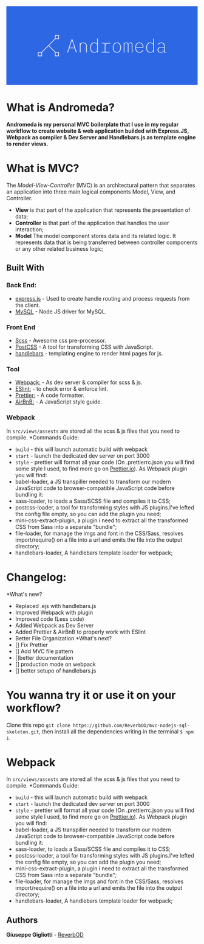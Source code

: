 <img  src="./cover.png"/>


# What is Andromeda?
**Andromeda is my personal MVC boilerplate that I use in my regular workflow to create website & web application builded with Express.JS, Webpack as compiler & Dev Server and Handlebars.js as template engine to render views.**


# What is MVC?
The *Model-View-Controller* (MVC) is an architectural pattern that separates an application into three main logical components Model, View, and Controller.
* **View** is that part of the application that represents the presentation of data;
* **Controller** is that part of the application that handles the user interaction;
* **Model** The model component stores data and its related logic. It represents data that is being transferred between controller components or any other related business logic;



## Built With
### Back End:
* [express.js](https://expressjs.com/it/) - Used to create handle routing and process requests from the client.
* [MySQL](https://www.npmjs.com/package/mysql) - Node JS driver for MySQL.
### Front End
* [Scss](https://sass-lang.com/) - Awesome css pre-processor.
* [PostCSS](https://postcss.org/) - A tool for transforming CSS with JavaScript.
* [handlebars](https://handlebarsjs.com/) - templating engine to render html pages for js.
### Tool
* [Webpack:](https://webpack.js.org/) - As dev server & compiler for scss & js.
* [ESlint:](https://eslint.org/) - to check error & enforce lint.
* [Prettier:](https://prettier.io/) - A code formatter.
* [AirBnB:](https://airbnb.io/javascript/) - A JavaScript style guide.
  
### Webpack
In `src/views/assests` are stored all the scss & js files that you need to compile.
*Commands Guide:
* `build` - this will launch automatic build with webpack
* `start` - launch the dedicated dev server on port 3000
* `style` - prettier will format all your code (On .prettierrc.json you will find some style I used, to find more go on [Prettier.io](https://prettier.io/docs/en/options.html)).
As Webpack plugin you will find:
* babel-loader, a JS transpiller needed to transform our modern JavaScript code to browser-compatible JavaScript code before bundling it:
* sass-loader, to loads a Sass/SCSS file and compiles it to CSS;
* postcss-loader, a tool for transforming styles with JS plugins.I've lefted the config file empty, so you can add the plugin you need;
* mini-css-extract-plugin, a plugin i need to extract all the transformed CSS from Sass into a separate "bundle";
* file-loader, for manage the imgs and font in the CSS/Sass, resolves import/require() on a file into a url and emits the file into the output directory;
* handlebars-loader, A handlebars template loader for webpack;



# Changelog:
*What's new?
- Replaced .ejs with handlebars.js
- Improved Webpack with plugin
- Improved code (Less code)
- Added Webpack as Dev Server
- Added Prettier & AirBnB to properly work with ESlint
- Better File Organization
*What's next?
- [] Fix Prettier
- [] Add MVC file pattern
- []better documentation
- [] production mode on webpack
- [] better setupo of handlebars.js



# You wanna try it or use it on your workflow?
Clone this repo `git clone https://github.com/ReverbOD/mvc-nodejs-sql-skeleton.git`, then install all the dependencies writing in the terminal `$ npm i`.


# Webpack
In `src/views/assests` are stored all the scss & js files that you need to compile.
*Commands Guide:
* `build` - this will launch automatic build with webpack
* `start` - launch the dedicated dev server on port 3000
* `style` - prettier will format all your code (On .prettierrc.json you will find some style I used, to find more go on [Prettier.io](https://prettier.io/docs/en/options.html)).
As Webpack plugin you will find:
* babel-loader, a JS transpiller needed to transform our modern JavaScript code to browser-compatible JavaScript code before bundling it:
* sass-loader, to loads a Sass/SCSS file and compiles it to CSS;
* postcss-loader, a tool for transforming styles with JS plugins.I've lefted the config file empty, so you can add the plugin you need;
* mini-css-extract-plugin, a plugin i need to extract all the transformed CSS from Sass into a separate "bundle";
* file-loader, for manage the imgs and font in the CSS/Sass, resolves import/require() on a file into a url and emits the file into the output directory;
* handlebars-loader, A handlebars template loader for webpack;

## Authors                                                  
**Giuseppe Gigliotti** - [ReverbOD](https://reverbod.github.io/)
